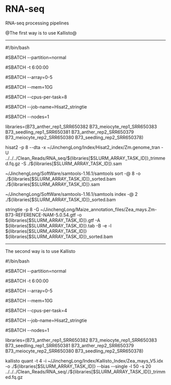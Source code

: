 # RNA-seq
RNA-seq processing pipelines

@The first way is to use Kallisto@
_________________________________________

#!/bin/bash

#SBATCH --partition=normal

#SBATCH -t 6:00:00

#SBATCH --array=0-5

#SBATCH --mem=10G

#SBATCH --cpus-per-task=8

#SBATCH --job-name=Hisat2_stringtie

#SBATCH --nodes=1

libraries=(B73_anther_rep1_SRR650382 B73_meiocyte_rep1_SRR650383 B73_seedling_rep1_SRR650381 B73_anther_rep2_SRR650379 B73_meiocyte_rep2_SRR650380 B73_seedling_rep2_SRR650378)

hisat2 -p 8 --dta -x ~/JinchengLong/Index/Hisat2_index/Zm.genome_tran -U ../../../Clean_Reads/RNA_seq/${libraries[$SLURM_ARRAY_TASK_ID]}_trimmed.fq.gz -S ./${libraries[$SLURM_ARRAY_TASK_ID]}.sam

~/JinchengLong/SoftWare/samtools-1.16.1/samtools sort -@ 8 -o ./${libraries[$SLURM_ARRAY_TASK_ID]}_sorted.bam ./${libraries[$SLURM_ARRAY_TASK_ID]}.sam

~/JinchengLong/SoftWare/samtools-1.16.1/samtools index -@ 2 ./${libraries[$SLURM_ARRAY_TASK_ID]}_sorted.bam

stringtie -p 8 -G ~/JinchengLong/Maize_annotation_files/Zea_mays.Zm-B73-REFERENCE-NAM-5.0.54.gtf -o ${libraries[$SLURM_ARRAY_TASK_ID]}.gtf -A ${libraries[$SLURM_ARRAY_TASK_ID]}.tab -B -e -l ${libraries[$SLURM_ARRAY_TASK_ID]} ${libraries[$SLURM_ARRAY_TASK_ID]}_sorted.bam

______________________________________________________________________________________________________________________________________________

The second way is to use Kallisto

#!/bin/bash

#SBATCH --partition=normal

#SBATCH -t 6:00:00

#SBATCH --array=0-5

#SBATCH --mem=10G

#SBATCH --cpus-per-task=4

#SBATCH --job-name=Hisat2_stringtie

#SBATCH --nodes=1

libraries=(B73_anther_rep1_SRR650382 B73_meiocyte_rep1_SRR650383 B73_seedling_rep1_SRR650381 B73_anther_rep2_SRR650379 B73_meiocyte_rep2_SRR650380 B73_seedling_rep2_SRR650378)

kallisto quant -t 4 -i ~/JinchengLong/Index/Kallisto_Index/Zea_mays_V5.idx -o ./${libraries[$SLURM_ARRAY_TASK_ID]} --bias --single -l 50 -s 20 ../../../Clean_Reads/RNA_seq/./${libraries[$SLURM_ARRAY_TASK_ID]}_trimmed.fq.gz

